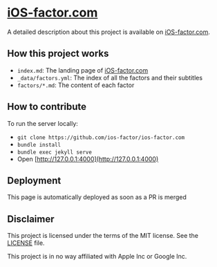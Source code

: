 # [iOS-factor.com](https://ios-factor.com)

A detailed description about this project is available on [iOS-factor.com](https://ios-factor.com).

## How this project works

- `index.md`: The landing page of [iOS-factor.com](https://ios-factor.com)
- `_data/factors.yml`: The index of all the factors and their subtitles
- `factors/*.md`: The content of each factor

## How to contribute

To run the server locally:

- `git clone https://github.com/ios-factor/ios-factor.com`
- `bundle install`
- `bundle exec jekyll serve`
- Open [http://127.0.0.1:4000](http://127.0.0.1:4000)

## Deployment

This page is automatically deployed as soon as a PR is merged

## Disclaimer

This project is licensed under the terms of the MIT license. See the [LICENSE](LICENSE) file.

This project is in no way affiliated with Apple Inc or Google Inc. 
